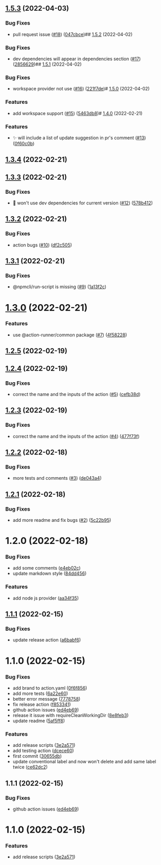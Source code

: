 

## [1.5.3](https://github.com/action-runner/dependencies-outdater/compare/1.5.2...1.5.3) (2022-04-03)


### Bug Fixes

* pull request issue ([#18](https://github.com/action-runner/dependencies-outdater/issues/18)) ([047cbce](https://github.com/action-runner/dependencies-outdater/commit/047cbceaa27dfd68a8f49c1a33a48cbab2923952))## [1.5.2](https://github.com/action-runner/dependencies-outdater/compare/1.5.1...1.5.2) (2022-04-02)


### Bug Fixes

* dev dependencies will appear in dependencies section ([#17](https://github.com/action-runner/dependencies-outdater/issues/17)) ([2856629](https://github.com/action-runner/dependencies-outdater/commit/2856629fa21f8ed557b9ce3fd0a98f8fbcfa03bd))## [1.5.1](https://github.com/action-runner/dependencies-outdater/compare/1.5.0...1.5.1) (2022-04-02)


### Bug Fixes

* workspace provider not use ([#16](https://github.com/action-runner/dependencies-outdater/issues/16)) ([221f7de](https://github.com/action-runner/dependencies-outdater/commit/221f7de69d9f3d34dc09aba9738ad1e369d3f2e4))# [1.5.0](https://github.com/action-runner/dependencies-outdater/compare/1.4.0...1.5.0) (2022-04-02)


### Features

* add workspace support ([#15](https://github.com/action-runner/dependencies-outdater/issues/15)) ([5463db8](https://github.com/action-runner/dependencies-outdater/commit/5463db8e13439531667dab4f5fe8ebca0877d024))# [1.4.0](https://github.com/action-runner/dependencies-outdater/compare/1.3.4...1.4.0) (2022-02-21)


### Features

* :sparkles: will include a list of update suggestion in pr's comment ([#13](https://github.com/action-runner/dependencies-outdater/issues/13)) ([0f60c0b](https://github.com/action-runner/dependencies-outdater/commit/0f60c0bce8118e7b9b20e8931e2a1fbbf5204f17))

## [1.3.4](https://github.com/action-runner/dependencies-outdater/compare/1.3.3...1.3.4) (2022-02-21)

## [1.3.3](https://github.com/action-runner/dependencies-outdater/compare/1.3.2...1.3.3) (2022-02-21)


### Bug Fixes

* :bug: won't use dev dependencies for current version ([#12](https://github.com/action-runner/dependencies-outdater/issues/12)) ([578b412](https://github.com/action-runner/dependencies-outdater/commit/578b41213f83d49c48ccfdb5fb12b004e558a6f0))

## [1.3.2](https://github.com/action-runner/dependencies-outdater/compare/1.3.1...1.3.2) (2022-02-21)


### Bug Fixes

* action bugs ([#10](https://github.com/action-runner/dependencies-outdater/issues/10)) ([df2c505](https://github.com/action-runner/dependencies-outdater/commit/df2c5055aa52f2aebb646644d78e287efd2f50a4))

## [1.3.1](https://github.com/action-runner/dependencies-outdater/compare/1.3.0...1.3.1) (2022-02-21)


### Bug Fixes

* @npmcli/run-script is missing ([#9](https://github.com/action-runner/dependencies-outdater/issues/9)) ([1a13f2c](https://github.com/action-runner/dependencies-outdater/commit/1a13f2c7ee48b1080bf4ce54f5bff0aae3ed2e42))

# [1.3.0](https://github.com/action-runner/dependencies-outdater/compare/1.2.5...1.3.0) (2022-02-21)


### Features

* use @action-runner/common package ([#7](https://github.com/action-runner/dependencies-outdater/issues/7)) ([4f58228](https://github.com/action-runner/dependencies-outdater/commit/4f5822854ed59ad38b5ad9189b103ef47d949f4c))

## [1.2.5](https://github.com/action-runner/dependencies-outdater/compare/1.2.4...1.2.5) (2022-02-19)

## [1.2.4](https://github.com/action-runner/dependencies-outdater/compare/1.2.3...1.2.4) (2022-02-19)


### Bug Fixes

* correct the name and the inputs of the action ([#5](https://github.com/action-runner/dependencies-outdater/issues/5)) ([cefb38d](https://github.com/action-runner/dependencies-outdater/commit/cefb38df414ba89c340218930a8fbad022cd2dae))

## [1.2.3](https://github.com/action-runner/dependencies-outdater/compare/1.2.2...1.2.3) (2022-02-19)


### Bug Fixes

* correct the name and the inputs of the action ([#4](https://github.com/action-runner/dependencies-outdater/issues/4)) ([477f73f](https://github.com/action-runner/dependencies-outdater/commit/477f73f27ea44bedf4e186a0c699905137aa1407))

## [1.2.2](https://github.com/action-runner/dependencies-outdater/compare/1.2.1...1.2.2) (2022-02-18)


### Bug Fixes

* more tests and comments ([#3](https://github.com/action-runner/dependencies-outdater/issues/3)) ([de043a4](https://github.com/action-runner/dependencies-outdater/commit/de043a47d73f5f794c761b69e91e4dbaeb6e0d8d))

## [1.2.1](https://github.com/action-runner/dependencies-outdater/compare/1.2.0...1.2.1) (2022-02-18)


### Bug Fixes

* add more readme and fix bugs ([#2](https://github.com/action-runner/dependencies-outdater/issues/2)) ([5c22b95](https://github.com/action-runner/dependencies-outdater/commit/5c22b9592d952a29f252288d7c1743d61773a770))

# 1.2.0 (2022-02-18)


### Bug Fixes

* add some comments ([e4eb02c](https://github.com/action-runner/dependencies-outdater/commit/e4eb02c53a132da2a92dc44289c52f813160d988))
* update markdown style ([84dd456](https://github.com/action-runner/dependencies-outdater/commit/84dd4569eeb9f54ce0d3e90b4d157187ba081560))


### Features

* add node js provider ([aa34f35](https://github.com/action-runner/dependencies-outdater/commit/aa34f3575ef2c77046c7f4b85b2581a0f2993252))

## [1.1.1](https://github.com/action-runner/conventional-labeler/compare/1.1.0...1.1.1) (2022-02-15)


### Bug Fixes

* update release action ([a6babf6](https://github.com/action-runner/conventional-labeler/commit/a6babf6b2c3ad51d27fc286d4717e84633f20ff9))

# 1.1.0 (2022-02-15)


### Bug Fixes

* add brand to action.yaml ([0f6f856](https://github.com/action-runner/conventional-labeler/commit/0f6f8561dd4c29ac76b9e07916cdaa2f29718790))
* add more tests ([6a22e60](https://github.com/action-runner/conventional-labeler/commit/6a22e602df0ac4bec923a8efc850ba8daa04e2c9))
* better error message ([7778758](https://github.com/action-runner/conventional-labeler/commit/7778758e049474ccdafa22fee5db390e521bfc73))
* fix release action ([f853341](https://github.com/action-runner/conventional-labeler/commit/f853341d5e2e7c6ae61c80c8e3f5cce37e6fc771))
* github action issues ([ed4eb69](https://github.com/action-runner/conventional-labeler/commit/ed4eb690ae3f9a15c53e539200c0f34851657b81))
* release it issue with requireCleanWorkingDir ([8e8feb3](https://github.com/action-runner/conventional-labeler/commit/8e8feb3bc586f2d1b49ca3eb4ad145ec91227d0f))
* update readme ([5af5ff8](https://github.com/action-runner/conventional-labeler/commit/5af5ff866e0db9cf9381dde30748f2e370fa13ae))


### Features

* add release scripts ([3e2a571](https://github.com/action-runner/conventional-labeler/commit/3e2a57120137c7b1dc92d277c6957193e839a487))
* add testing action ([dcece60](https://github.com/action-runner/conventional-labeler/commit/dcece6072c5b444b41ab236b188c63c308552bcc))
* first commit ([30655db](https://github.com/action-runner/conventional-labeler/commit/30655db8567c82126e339653cede597846d495ed))
* update conventional label and now won't delete and add same label twice ([ce62dc2](https://github.com/action-runner/conventional-labeler/commit/ce62dc2fce2bf212c02c8cf6c598740f1d64b911))

## 1.1.1 (2022-02-15)


### Bug Fixes

* github action issues ([ed4eb69](https://github.com/action-runner/conventional-labeler/commit/ed4eb690ae3f9a15c53e539200c0f34851657b81))

# 1.1.0 (2022-02-15)


### Features

* add release scripts ([3e2a571](https://github.com/action-runner/conventional-labeler/commit/3e2a57120137c7b1dc92d277c6957193e839a487))
